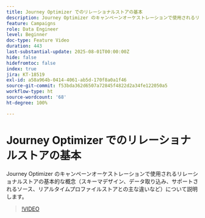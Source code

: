 ```yaml
---
title: Journey Optimizer でのリレーショナルストアの基本
description: Journey Optimizer のキャンペーンオーケストレーションで使用されるリレーショナルストアの基本的な概念（スキーマデザイン、データ取り込み、サポートされるソース、リアルタイムプロファイルストアとの主な違いなど）について説明します。
feature: Campaigns
role: Data Engineer
level: Beginner
doc-type: Feature Video
duration: 443
last-substantial-update: 2025-08-01T00:00:00Z
hide: false
hidefromtoc: false
index: true
jira: KT-18519
exl-id: a58a964b-0414-4061-ab5d-170f8a0a1f46
source-git-commit: f53bda362d6507a72845f4822d2a34fe122050a5
workflow-type: ht
source-wordcount: '68'
ht-degree: 100%

---
```


# Journey Optimizer でのリレーショナルストアの基本

Journey Optimizer のキャンペーンオーケストレーションで使用されるリレーショナルストアの基本的な概念（スキーマデザイン、データ取り込み、サポートされるソース、リアルタイムプロファイルストアとの主な違いなど）について説明します。

>[!VIDEO](https://video.tv.adobe.com/v/3470214/?learn=on&enablevpops)
